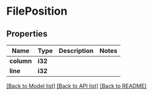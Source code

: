 # FilePosition

## Properties

Name | Type | Description | Notes
------------ | ------------- | ------------- | -------------
**column** | **i32** |  | 
**line** | **i32** |  | 

[[Back to Model list]](../README.md#documentation-for-models) [[Back to API list]](../README.md#documentation-for-api-endpoints) [[Back to README]](../README.md)



